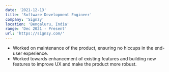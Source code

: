 ```yaml
---
date: '2021-12-13'
title: 'Software Development Engineer'
company: 'Signzy'
location: 'Bengaluru, India'
range: 'Dec 2021 - Present'
url: 'https://signzy.com/'
---
```


- Worked on maintenance of the product, ensuring no hiccups in the end-user experience.
- Worked towards enhancement of existing features and building new features to improve UX and make the product more robust.
